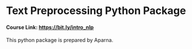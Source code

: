 # Text Preprocessing Python Package

#### Course Link: https://bit.ly/intro_nlp

This python package is prepared by Aparna.